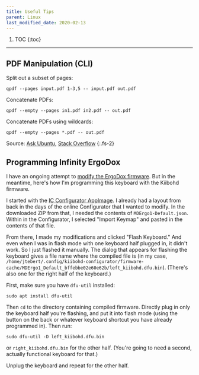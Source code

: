 ```yaml
---
title: Useful Tips
parent: Linux
last_modified_date: 2020-02-13
---
```


1. TOC
{:toc}

---

## PDF Manipulation (CLI)

Split out a subset of pages:
```shell
qpdf --pages input.pdf 1-3,5 -- input.pdf out.pdf
```

Concatenate PDFs:
```shell
qpdf --empty --pages in1.pdf in2.pdf -- out.pdf
```

Concatenate PDFs using wildcards:
```shell
qpdf --empty --pages *.pdf -- out.pdf
```

Source: [Ask Ubuntu](https://askubuntu.com/a/672001/410248), [Stack Overflow](https://stackoverflow.com/a/53754681/2552873)
{:.fs-2}

## Programming Infinity ErgoDox

I have an ongoing attempt to [modify the ErgoDox firmware](/projects/infinity-ergodox). But in the meantime, here's how I'm programming this keyboard with the Kiibohd firmware.

I started with the [IC Configurator AppImage](https://kiibohd.github.io/wiki/#/Quickstart). I already had a layout from back in the days of the online Configurator that I wanted to modify. In the downloaded ZIP from that, I needed the contents of `MDErgo1-Default.json`. Within in the Configurator, I selected "Import Keymap" and pasted in the contents of that file.

From there, I made my modifications and clicked "Flash Keyboard." And even when I was in flash mode with one keyboard half plugged in, it didn't work. So I just flashed it manually. The dialog that appears for flashing the keyboard gives a file name where the compiled file is (in my case, `/home/jtebert/.config/kiibohd-configurator/firmware-cache/MDErgo1_Default_bffebbe02e60e62b/left_kiibohd.dfu.bin`). (There's also one for the right half of the keyboard.)

First, make sure you have `dfu-util` installed:
```shell
sudo apt install dfu-util
```

Then `cd` to the directory containing compiled firmware. Directly plug in only the keyboard half you're flashing, and put it into flash mode (using the button on the back or whatever keyboard shortcut you have already programmed in). Then run:
```shell
sudo dfu-util -D left_kiibohd.dfu.bin
```
or `right_kiibohd.dfu.bin` for the other half. (You're going to need a second, actually functional keyboard for that.)

Unplug the keyboard and repeat for the other half.